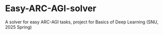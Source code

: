 # Easy-ARC-AGI-solver
A solver for easy ARC-AGI tasks, project for Basics of Deep Learning (SNU, 2025 Spring)
